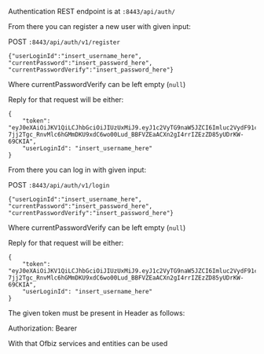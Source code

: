 Authentication REST endpoint is at `:8443/api/auth/`

From there you can register a new user with given input:

POST `:8443/api/auth/v1/register`

```
{"userLoginId":"insert_username_here", "currentPassword":"insert_password_here", "currentPasswordVerify":"insert_password_here"}
```

Where currentPasswordVerify can be left empty (`null`)

Reply for that request will be either:

```
{
    "token": "eyJ0eXAiOiJKV1QiLCJhbGciOiJIUzUxMiJ9.eyJ1c2VyTG9naW5JZCI6Imluc2VydF91c2VybmFtZV9oZXJlIiwiaXNzIjoiQXBhY2hlT0ZCaXoiLCJleHAiOjE1ODc4NDEzMzgsImlhdCI6MTU4NzgzOTUzOH0.Gw3tafcMOaSq-7jj2Tgc_RnvMlc6hGMmDKU9xdC6wo00Lud_BBFVZEaACXn2gI4rrIZEzZD85yUDrKW-69CKIA",
    "userLoginId": "insert_username_here"
}
```


From there you can log in with given input:

POST `:8443/api/auth/v1/login`

```
{"userLoginId":"insert_username_here", "currentPassword":"insert_password_here", "currentPasswordVerify":"insert_password_here"}
```

Where currentPasswordVerify can be left empty (`null`)

Reply for that request will be either:

```
{
    "token": "eyJ0eXAiOiJKV1QiLCJhbGciOiJIUzUxMiJ9.eyJ1c2VyTG9naW5JZCI6Imluc2VydF91c2VybmFtZV9oZXJlIiwiaXNzIjoiQXBhY2hlT0ZCaXoiLCJleHAiOjE1ODc4NDEzMzgsImlhdCI6MTU4NzgzOTUzOH0.Gw3tafcMOaSq-7jj2Tgc_RnvMlc6hGMmDKU9xdC6wo00Lud_BBFVZEaACXn2gI4rrIZEzZD85yUDrKW-69CKIA",
    "userLoginId": "insert_username_here"
}
```

The given token must be present in Header as follows:

Authorization: Bearer <token>

With that Ofbiz services and entities can be used